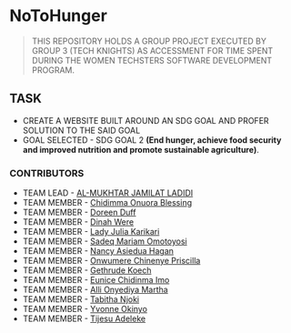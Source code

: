 # NoToHunger
> THIS REPOSITORY HOLDS A GROUP PROJECT EXECUTED BY GROUP 3 (TECH KNIGHTS) AS ACCESSMENT FOR TIME SPENT DURING THE WOMEN TECHSTERS SOFTWARE DEVELOPMENT PROGRAM.

## TASK
- CREATE A WEBSITE BUILT AROUND AN SDG GOAL AND PROFER SOLUTION TO THE SAID GOAL 
- GOAL SELECTED - SDG GOAL 2 **(End hunger, achieve food security and improved nutrition and promote sustainable agriculture)**.

### CONTRIBUTORS
- TEAM LEAD - [AL-MUKHTAR JAMILAT LADIDI]()
- TEAM MEMBER -
[Chidimma Onuora Blessing](https://github.com/onuorachidimma)
- TEAM MEMBER -
[Doreen Duff](https://github.com/doreenduff)
- TEAM MEMBER -
[Dinah Were](https://github.com/DinahWere)
- TEAM MEMBER -
[Lady Julia Karikari](https://github.com/ElleJulia)
- TEAM MEMBER -
[Sadeq Mariam Omotoyosi](https://github.com/Sadeqmariam)
- TEAM MEMBER -
[Nancy Asiedua Hagan](https://github.com/Nancique)
- TEAM MEMBER -
[Onwumere Chinenye Priscilla](https://github.com/Nancy-Priscilla)
- TEAM MEMBER -
[Gethrude Koech](https://github.com/Gethrude-Koech)
- TEAM MEMBER -
[Eunice Chidinma Imo](https://github.com/ijtec)
- TEAM MEMBER -
[Alli Onyediya Martha](https://github.com/Onyediya)
- TEAM MEMBER -
[Tabitha Njoki](https://github.com/wambuiwambui)
- TEAM MEMBER -
[Yvonne Okinyo ](https://github.com/Miss-ooko)
- TEAM MEMBER -
[Tijesu Adeleke](https://github.com/TijesuRejoice)
